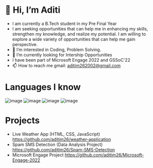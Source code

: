 # 👋 Hi, I’m Aditi
- I am currently a B.Tech student in my Pre Final Year 
- I am seeking opportunities that can help me in enhancing my skills, strengthen my knowledge, and realize my potential. I am willing to explore a wide variety of opportunities that can help me gain perspective.
- 👀 I’m interested in Coding, Problem Solving.
- 🌱 I’m currently looking for Intership Opportunities
- I have been part of Microsoft Engage 2022 and GSSoC'22
- 📫 How to reach me gmail: aditim262002@gmail.com
# Languages I know
![image](https://user-images.githubusercontent.com/91279248/190476422-c0ec29f5-80cb-48b9-b6b1-071185ef68eb.png)
![image](https://user-images.githubusercontent.com/91279248/190476818-d8cf1e27-aebb-4a6c-8df1-58a74bc18754.png)
![image](https://user-images.githubusercontent.com/91279248/190476999-5dc85ef4-4d65-4bf4-ac4d-1b3271b35d92.png)
![image](https://user-images.githubusercontent.com/91279248/190475450-4b20fe1b-9d9b-42ea-b0be-b1d2e1c0b3b0.png)

# Projects
- Live Weather App (HTML, CSS, JavaScript) https://github.com/aditim26/weather-application
- Spam SMS Detection (Data Analysis Project) https://github.com/aditim26/Spam-SMS-Detection
- Microsoft Engage Project https://github.com/aditim26/Microsoft-Engage-2022
<!---
aditim26/aditim26 is a ✨ special ✨ repository because its `README.md` (this file) appears on your GitHub profile.
You can click the Preview link to take a look at your changes.
--->
